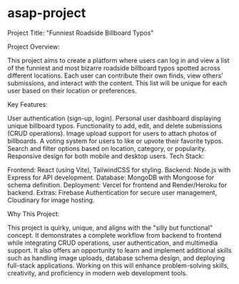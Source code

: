 # asap-project

Project Title:
"Funniest Roadside Billboard Typos"

Project Overview:

This project aims to create a platform where users can log in and view a list of the funniest and most bizarre roadside billboard typos spotted across different locations. Each user can contribute their own finds, view others' submissions, and interact with the content. This list will be unique for each user based on their location or preferences.

Key Features:

User authentication (sign-up, login).
Personal user dashboard displaying unique billboard typos.
Functionality to add, edit, and delete submissions (CRUD operations).
Image upload support for users to attach photos of billboards.
A voting system for users to like or upvote their favorite typos.
Search and filter options based on location, category, or popularity.
Responsive design for both mobile and desktop users.
Tech Stack:

Frontend: React (using Vite), TailwindCSS for styling.
Backend: Node.js with Express for API development.
Database: MongoDB with Mongoose for schema definition.
Deployment: Vercel for frontend and Render/Heroku for backend.
Extras:
 Firebase Authentication for secure user management, Cloudinary for image hosting.


Why This Project:

This project is quirky, unique, and aligns with the "silly but functional" concept. It demonstrates a complete workflow from backend to frontend while integrating CRUD operations, user authentication, and multimedia support. It also offers an opportunity to learn and implement additional skills such as handling image uploads, database schema design, and deploying full-stack applications. Working on this will enhance problem-solving skills, creativity, and proficiency in modern web development tools.